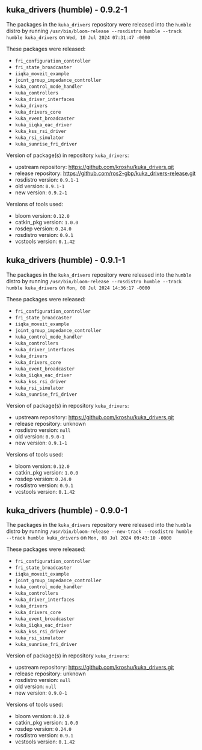 ## kuka_drivers (humble) - 0.9.2-1

The packages in the `kuka_drivers` repository were released into the `humble` distro by running `/usr/bin/bloom-release --rosdistro humble --track humble kuka_drivers` on `Wed, 10 Jul 2024 07:31:47 -0000`

These packages were released:
- `fri_configuration_controller`
- `fri_state_broadcaster`
- `iiqka_moveit_example`
- `joint_group_impedance_controller`
- `kuka_control_mode_handler`
- `kuka_controllers`
- `kuka_driver_interfaces`
- `kuka_drivers`
- `kuka_drivers_core`
- `kuka_event_broadcaster`
- `kuka_iiqka_eac_driver`
- `kuka_kss_rsi_driver`
- `kuka_rsi_simulator`
- `kuka_sunrise_fri_driver`

Version of package(s) in repository `kuka_drivers`:

- upstream repository: https://github.com/kroshu/kuka_drivers.git
- release repository: https://github.com/ros2-gbp/kuka_drivers-release.git
- rosdistro version: `0.9.1-1`
- old version: `0.9.1-1`
- new version: `0.9.2-1`

Versions of tools used:

- bloom version: `0.12.0`
- catkin_pkg version: `1.0.0`
- rosdep version: `0.24.0`
- rosdistro version: `0.9.1`
- vcstools version: `0.1.42`


## kuka_drivers (humble) - 0.9.1-1

The packages in the `kuka_drivers` repository were released into the `humble` distro by running `/usr/bin/bloom-release --rosdistro humble --track humble kuka_drivers` on `Mon, 08 Jul 2024 14:36:17 -0000`

These packages were released:
- `fri_configuration_controller`
- `fri_state_broadcaster`
- `iiqka_moveit_example`
- `joint_group_impedance_controller`
- `kuka_control_mode_handler`
- `kuka_controllers`
- `kuka_driver_interfaces`
- `kuka_drivers`
- `kuka_drivers_core`
- `kuka_event_broadcaster`
- `kuka_iiqka_eac_driver`
- `kuka_kss_rsi_driver`
- `kuka_rsi_simulator`
- `kuka_sunrise_fri_driver`

Version of package(s) in repository `kuka_drivers`:

- upstream repository: https://github.com/kroshu/kuka_drivers.git
- release repository: unknown
- rosdistro version: `null`
- old version: `0.9.0-1`
- new version: `0.9.1-1`

Versions of tools used:

- bloom version: `0.12.0`
- catkin_pkg version: `1.0.0`
- rosdep version: `0.24.0`
- rosdistro version: `0.9.1`
- vcstools version: `0.1.42`


## kuka_drivers (humble) - 0.9.0-1

The packages in the `kuka_drivers` repository were released into the `humble` distro by running `/usr/bin/bloom-release --new-track --rosdistro humble --track humble kuka_drivers` on `Mon, 08 Jul 2024 09:43:10 -0000`

These packages were released:
- `fri_configuration_controller`
- `fri_state_broadcaster`
- `iiqka_moveit_example`
- `joint_group_impedance_controller`
- `kuka_control_mode_handler`
- `kuka_controllers`
- `kuka_driver_interfaces`
- `kuka_drivers`
- `kuka_drivers_core`
- `kuka_event_broadcaster`
- `kuka_iiqka_eac_driver`
- `kuka_kss_rsi_driver`
- `kuka_rsi_simulator`
- `kuka_sunrise_fri_driver`

Version of package(s) in repository `kuka_drivers`:

- upstream repository: https://github.com/kroshu/kuka_drivers.git
- release repository: unknown
- rosdistro version: `null`
- old version: `null`
- new version: `0.9.0-1`

Versions of tools used:

- bloom version: `0.12.0`
- catkin_pkg version: `1.0.0`
- rosdep version: `0.24.0`
- rosdistro version: `0.9.1`
- vcstools version: `0.1.42`


